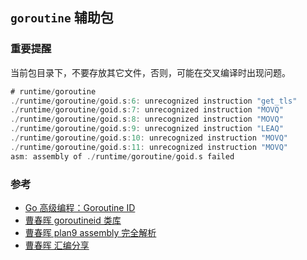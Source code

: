 ## `goroutine` 辅助包

### 重要提醒

当前包目录下，不要存放其它文件，否则，可能在交叉编译时出现问题。

```go
# runtime/goroutine
./runtime/goroutine/goid.s:6: unrecognized instruction "get_tls"
./runtime/goroutine/goid.s:7: unrecognized instruction "MOVQ"
./runtime/goroutine/goid.s:8: unrecognized instruction "MOVQ"
./runtime/goroutine/goid.s:9: unrecognized instruction "LEAQ"
./runtime/goroutine/goid.s:10: unrecognized instruction "MOVQ"
./runtime/goroutine/goid.s:11: unrecognized instruction "MOVQ"
asm: assembly of ./runtime/goroutine/goid.s failed
```

### 参考

- [Go 高级编程：Goroutine ID](https://github.com/chai2010/advanced-go-programming-book/blob/master/ch3-asm/ch3-08-goroutine-id.md)
- [曹春晖 goroutineid 类库](https://github.com/cch123/goroutineid)
- [曹春晖 plan9 assembly 完全解析](https://github.com/cch123/golang-notes/blob/master/assembly.md)
- [曹春晖 汇编分享](https://github.com/cch123/asmshare)